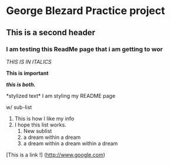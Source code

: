 # George Blezard Practice project 

## This is a second header

### I am testing this ReadMe page that i am getting to wor

_THIS IS IN ITALICS_

**This is important**

**_this is both._**

\*stylized text\*
I am styling my README page

w/ sub-list

1. This is how I like my info
2. I hope this list works.
   1. New sublist
   2. a dream within a dream
   3. a dream within a dream within a dream
 
 [This is a link !] (http://www.google.com)

